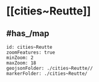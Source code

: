 # [[cities~Reutte]] 


## #has_/map  



```leaflet
id: cities~Reutte
zoomFeatures: true 
minZoom: 2 
maxZoom: 18
geojsonFolder: ./cities~Reutte//
markerFolder: ./cities~Reutte/
```
